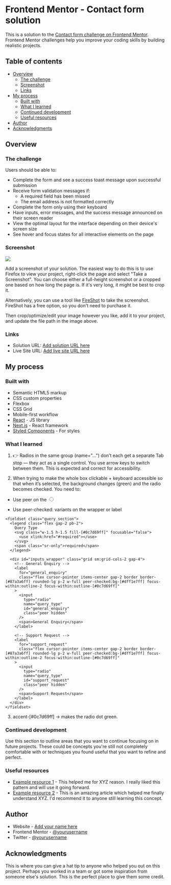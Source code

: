 # Frontend Mentor - Contact form solution

This is a solution to the [Contact form challenge on Frontend Mentor](https://www.frontendmentor.io/challenges/contact-form--G-hYlqKJj). Frontend Mentor challenges help you improve your coding skills by building realistic projects. 

## Table of contents

- [Overview](#overview)
  - [The challenge](#the-challenge)
  - [Screenshot](#screenshot)
  - [Links](#links)
- [My process](#my-process)
  - [Built with](#built-with)
  - [What I learned](#what-i-learned)
  - [Continued development](#continued-development)
  - [Useful resources](#useful-resources)
- [Author](#author)
- [Acknowledgments](#acknowledgments)


## Overview

### The challenge

Users should be able to:

- Complete the form and see a success toast message upon successful submission
- Receive form validation messages if:
  - A required field has been missed
  - The email address is not formatted correctly
- Complete the form only using their keyboard
- Have inputs, error messages, and the success message announced on their screen reader
- View the optimal layout for the interface depending on their device's screen size
- See hover and focus states for all interactive elements on the page

### Screenshot

![](./screenshot.jpg)

Add a screenshot of your solution. The easiest way to do this is to use Firefox to view your project, right-click the page and select "Take a Screenshot". You can choose either a full-height screenshot or a cropped one based on how long the page is. If it's very long, it might be best to crop it.

Alternatively, you can use a tool like [FireShot](https://getfireshot.com/) to take the screenshot. FireShot has a free option, so you don't need to purchase it. 

Then crop/optimize/edit your image however you like, add it to your project, and update the file path in the image above.

### Links

- Solution URL: [Add solution URL here](https://your-solution-url.com)
- Live Site URL: [Add live site URL here](https://your-live-site-url.com)

## My process

### Built with

- Semantic HTML5 markup
- CSS custom properties
- Flexbox
- CSS Grid
- Mobile-first workflow
- [React](https://reactjs.org/) - JS library
- [Next.js](https://nextjs.org/) - React framework
- [Styled Components](https://styled-components.com/) - For styles


### What I learned

1. 👉 Radios in the same group (name="...") don’t each get a separate Tab stop — they act as a single control.
You use arrow keys to switch between them. This is expected and correct for accessibility.


2. When trying to make the whole box clickable + keyboard accessible so that when it’s selected, the background changes (green) and the radio becomes checked.
You need to:

- Use peer on the <input type="radio">

- Use peer-checked: variants on the wrapper or label

```
<fieldset class="query_section">
  <legend class="flex gap-2 pb-2">
    Query Type
    <svg class="w-1.5 h-1.5 fill-[#0c7d69ff]" focusable="false">
      <use xlink:href="#required"></use>
    </svg>
    <span class="sr-only">required</span>
  </legend>

  <div id="inputs_wrapper" class="grid sm:grid-cols-2 gap-4">
    <!-- General Enquiry -->
    <label
      for="general_enquiry"
      class="flex cursor-pointer items-center gap-2 border border-[#87a3a6ff] rounded-lg p-2 w-full peer-checked:bg-[#dff1e7ff] focus-within:outline-2 focus-within:outline-[#0c7d69ff]"
    >
      <input
        type="radio"
        name="query_type"
        id="general_enquiry"
        class="peer hidden"
      />
      <span>General Enquiry</span>
    </label>

    <!-- Support Request -->
    <label
      for="support_request"
      class="flex cursor-pointer items-center gap-2 border border-[#87a3a6ff] rounded-lg p-2 w-full peer-checked:bg-[#dff1e7ff] focus-within:outline-2 focus-within:outline-[#0c7d69ff]"
    >
      <input
        type="radio"
        name="query_type"
        id="support_request"
        class="peer hidden"
      />
      <span>Support Request</span>
    </label>
  </div>
</fieldset>
```
3. accent-[#0c7d69ff] → makes the radio dot green.
### Continued development

Use this section to outline areas that you want to continue focusing on in future projects. These could be concepts you're still not completely comfortable with or techniques you found useful that you want to refine and perfect.

### Useful resources

- [Example resource 1](https://www.example.com) - This helped me for XYZ reason. I really liked this pattern and will use it going forward.
- [Example resource 2](https://www.example.com) - This is an amazing article which helped me finally understand XYZ. I'd recommend it to anyone still learning this concept.


## Author

- Website - [Add your name here](https://www.your-site.com)
- Frontend Mentor - [@yourusername](https://www.frontendmentor.io/profile/yourusername)
- Twitter - [@yourusername](https://www.twitter.com/yourusername)


## Acknowledgments

This is where you can give a hat tip to anyone who helped you out on this project. Perhaps you worked in a team or got some inspiration from someone else's solution. This is the perfect place to give them some credit.

